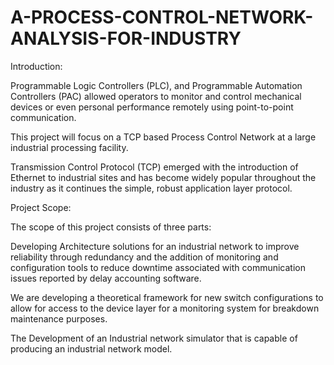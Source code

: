 # A-PROCESS-CONTROL-NETWORK-ANALYSIS-FOR-INDUSTRY

Introduction:

Programmable Logic Controllers (PLC), and Programmable Automation Controllers (PAC) allowed operators to monitor and control mechanical devices or even personal performance remotely using point-to-point communication.

This project will focus on a TCP based Process Control Network at a large industrial processing facility.

Transmission Control Protocol (TCP) emerged with the introduction of Ethernet to industrial sites and has become widely popular throughout the industry as it continues the simple, robust application layer protocol.

Project Scope:

The scope of this project consists of three parts:

Developing Architecture solutions for an industrial network to improve reliability through redundancy and the addition of monitoring and configuration tools to reduce downtime associated with communication issues reported by delay accounting software. ​

We are developing a theoretical framework for new switch configurations to allow for access to the device layer for a monitoring system for breakdown maintenance purposes. 

The Development of an Industrial network simulator that is capable of producing an industrial network model.
